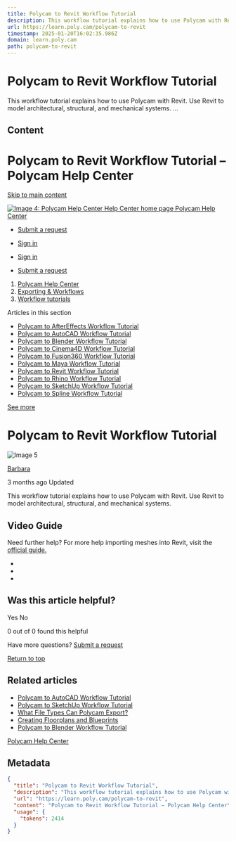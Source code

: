 ```yaml
---
title: Polycam to Revit Workflow Tutorial
description: This workflow tutorial explains how to use Polycam with Revit. Use Revit to model architectural, structural, and mechanical systems.  ...
url: https://learn.poly.cam/polycam-to-revit
timestamp: 2025-01-20T16:02:35.986Z
domain: learn.poly.cam
path: polycam-to-revit
---
```


# Polycam to Revit Workflow Tutorial


This workflow tutorial explains how to use Polycam with Revit. Use Revit to model architectural, structural, and mechanical systems.  ...


## Content

Polycam to Revit Workflow Tutorial – Polycam Help Center
===============

[Skip to main content](https://learn.poly.cam/polycam-to-revit#main-content)

 [![Image 4: Polycam Help Center Help Center home page](https://learn.poly.cam/hc/theming_assets/01J07XA13DY6Q1W8301HBSBYV8) Polycam Help Center](https://learn.poly.cam/hc/en-us "Home")

*   [Submit a request](https://learn.poly.cam/hc/en-us/requests/new)
*   [Sign in](https://learn.poly.cam/hc/en-us/signin?return_to=https%3A%2F%2Flearn.poly.cam%2Fhc%2Fen-us%2Farticles%2F27465471891220-Polycam-to-Revit-Workflow-Tutorial "Opens a dialog")

*   [Sign in](https://learn.poly.cam/hc/en-us/signin?return_to=https%3A%2F%2Flearn.poly.cam%2Fhc%2Fen-us%2Farticles%2F27465471891220-Polycam-to-Revit-Workflow-Tutorial "Opens a dialog")

*   [Submit a request](https://learn.poly.cam/hc/en-us/requests/new)

1.  [Polycam Help Center](https://learn.poly.cam/hc/en-us)
2.  [Exporting & Workflows](https://learn.poly.cam/hc/en-us/categories/27209339136532-Exporting-Workflows)
3.  [Workflow tutorials](https://learn.poly.cam/hc/en-us/sections/27315007622676-Workflow-tutorials)

 

Articles in this section

*   [Polycam to AfterEffects Workflow Tutorial](https://learn.poly.cam/hc/en-us/articles/27465104379412-Polycam-to-AfterEffects-Workflow-Tutorial)
*   [Polycam to AutoCAD Workflow Tutorial](https://learn.poly.cam/hc/en-us/articles/27466060715156-Polycam-to-AutoCAD-Workflow-Tutorial)
*   [Polycam to Blender Workflow Tutorial](https://learn.poly.cam/hc/en-us/articles/27465538468884-Polycam-to-Blender-Workflow-Tutorial)
*   [Polycam to Cinema4D Workflow Tutorial](https://learn.poly.cam/hc/en-us/articles/27465668725908-Polycam-to-Cinema4D-Workflow-Tutorial)
*   [Polycam to Fusion360 Workflow Tutorial](https://learn.poly.cam/hc/en-us/articles/27465867936660-Polycam-to-Fusion360-Workflow-Tutorial)
*   [Polycam to Maya Workflow Tutorial](https://learn.poly.cam/hc/en-us/articles/27465957812372-Polycam-to-Maya-Workflow-Tutorial)
*   [Polycam to Revit Workflow Tutorial](https://learn.poly.cam/hc/en-us/articles/27465471891220-Polycam-to-Revit-Workflow-Tutorial)
*   [Polycam to Rhino Workflow Tutorial](https://learn.poly.cam/hc/en-us/articles/27466147963668-Polycam-to-Rhino-Workflow-Tutorial)
*   [Polycam to SketchUp Workflow Tutorial](https://learn.poly.cam/hc/en-us/articles/27486797622420-Polycam-to-SketchUp-Workflow-Tutorial)
*   [Polycam to Spline Workflow Tutorial](https://learn.poly.cam/hc/en-us/articles/27487039943188-Polycam-to-Spline-Workflow-Tutorial)

[See more](https://learn.poly.cam/hc/en-us/sections/27315007622676-Workflow-tutorials)

Polycam to Revit Workflow Tutorial
==================================

![Image 5](https://learn.poly.cam/system/photos/26770273946260/profile_image_26483814300820_20854192.png)

[Barbara](https://learn.poly.cam/hc/en-us/profiles/26483814300820-Barbara)

3 months ago Updated

This workflow tutorial explains how to use Polycam with Revit. Use Revit to model architectural, structural, and mechanical systems.

**Video Guide**
---------------

Need further help? For more help importing meshes into Revit, visit the [official guide.](https://apps.autodesk.com/RVT/en/Detail/HelpDoc?appId=7847254631022872970&appLang=en&os=Win64)

*   [](https://www.facebook.com/share.php?title=Polycam+to+Revit+Workflow+Tutorial&u=https%3A%2F%2Flearn.poly.cam%2Fhc%2Fen-us%2Farticles%2F27465471891220-Polycam-to-Revit-Workflow-Tutorial)
*   [](https://twitter.com/share?lang=en&text=Polycam+to+Revit+Workflow+Tutorial&url=https%3A%2F%2Flearn.poly.cam%2Fhc%2Fen-us%2Farticles%2F27465471891220-Polycam-to-Revit-Workflow-Tutorial)
*   [](https://www.linkedin.com/shareArticle?mini=true&source=Polycam&title=Polycam+to+Revit+Workflow+Tutorial&url=https%3A%2F%2Flearn.poly.cam%2Fhc%2Fen-us%2Farticles%2F27465471891220-Polycam-to-Revit-Workflow-Tutorial)

Was this article helpful?
-------------------------

Yes No

0 out of 0 found this helpful

Have more questions? [Submit a request](https://learn.poly.cam/hc/en-us/requests/new)

[Return to top](https://learn.poly.cam/polycam-to-revit#article-container)

Related articles
----------------

*   [Polycam to AutoCAD Workflow Tutorial](https://learn.poly.cam/hc/en-us/related/click?data=BAh7CjobZGVzdGluYXRpb25fYXJ0aWNsZV9pZGwrCJTUyvD6GDoYcmVmZXJyZXJfYXJ0aWNsZV9pZGwrCBQXss36GDoLbG9jYWxlSSIKZW4tdXMGOgZFVDoIdXJsSSJLL2hjL2VuLXVzL2FydGljbGVzLzI3NDY2MDYwNzE1MTU2LVBvbHljYW0tdG8tQXV0b0NBRC1Xb3JrZmxvdy1UdXRvcmlhbAY7CFQ6CXJhbmtpBg%3D%3D--76373ccb7ba2981a4da97bb177f879fcfd022a01)
*   [Polycam to SketchUp Workflow Tutorial](https://learn.poly.cam/hc/en-us/related/click?data=BAh7CjobZGVzdGluYXRpb25fYXJ0aWNsZV9pZGwrCJTszsT%2FGDoYcmVmZXJyZXJfYXJ0aWNsZV9pZGwrCBQXss36GDoLbG9jYWxlSSIKZW4tdXMGOgZFVDoIdXJsSSJML2hjL2VuLXVzL2FydGljbGVzLzI3NDg2Nzk3NjIyNDIwLVBvbHljYW0tdG8tU2tldGNoVXAtV29ya2Zsb3ctVHV0b3JpYWwGOwhUOglyYW5raQc%3D--c8468bd06e22beaf9b23ee64c272a4bd4570ba11)
*   [What File Types Can Polycam Export?](https://learn.poly.cam/hc/en-us/related/click?data=BAh7CjobZGVzdGluYXRpb25fYXJ0aWNsZV9pZGwrCJTDong%2BGToYcmVmZXJyZXJfYXJ0aWNsZV9pZGwrCBQXss36GDoLbG9jYWxlSSIKZW4tdXMGOgZFVDoIdXJsSSJJL2hjL2VuLXVzL2FydGljbGVzLzI3NzU2MTAyNTk5NTcyLVdoYXQtRmlsZS1UeXBlcy1DYW4tUG9seWNhbS1FeHBvcnQGOwhUOglyYW5raQg%3D--fd968c038a543cd5f1e432cb5434668c16ed8868)
*   [Creating Floorplans and Blueprints](https://learn.poly.cam/hc/en-us/related/click?data=BAh7CjobZGVzdGluYXRpb25fYXJ0aWNsZV9pZGwrCJQ%2FCDU7GToYcmVmZXJyZXJfYXJ0aWNsZV9pZGwrCBQXss36GDoLbG9jYWxlSSIKZW4tdXMGOgZFVDoIdXJsSSJJL2hjL2VuLXVzL2FydGljbGVzLzI3NzQyMDgzNDk3ODc2LUNyZWF0aW5nLUZsb29ycGxhbnMtYW5kLUJsdWVwcmludHMGOwhUOglyYW5raQk%3D--2038198cef59851ad32fc863c690ff02cc4e9a6a)
*   [Polycam to Blender Workflow Tutorial](https://learn.poly.cam/hc/en-us/related/click?data=BAh7CjobZGVzdGluYXRpb25fYXJ0aWNsZV9pZGwrCBT8qdH6GDoYcmVmZXJyZXJfYXJ0aWNsZV9pZGwrCBQXss36GDoLbG9jYWxlSSIKZW4tdXMGOgZFVDoIdXJsSSJLL2hjL2VuLXVzL2FydGljbGVzLzI3NDY1NTM4NDY4ODg0LVBvbHljYW0tdG8tQmxlbmRlci1Xb3JrZmxvdy1UdXRvcmlhbAY7CFQ6CXJhbmtpCg%3D%3D--f36b66578756c6a21ad214c464b394ff9815af52)

[Polycam Help Center](https://learn.poly.cam/hc/en-us "Home")

## Metadata

```json
{
  "title": "Polycam to Revit Workflow Tutorial",
  "description": "This workflow tutorial explains how to use Polycam with Revit. Use Revit to model architectural, structural, and mechanical systems.  ...",
  "url": "https://learn.poly.cam/polycam-to-revit",
  "content": "Polycam to Revit Workflow Tutorial – Polycam Help Center\n===============\n\n[Skip to main content](https://learn.poly.cam/polycam-to-revit#main-content)\n\n [![Image 4: Polycam Help Center Help Center home page](https://learn.poly.cam/hc/theming_assets/01J07XA13DY6Q1W8301HBSBYV8) Polycam Help Center](https://learn.poly.cam/hc/en-us \"Home\")\n\n*   [Submit a request](https://learn.poly.cam/hc/en-us/requests/new)\n*   [Sign in](https://learn.poly.cam/hc/en-us/signin?return_to=https%3A%2F%2Flearn.poly.cam%2Fhc%2Fen-us%2Farticles%2F27465471891220-Polycam-to-Revit-Workflow-Tutorial \"Opens a dialog\")\n\n*   [Sign in](https://learn.poly.cam/hc/en-us/signin?return_to=https%3A%2F%2Flearn.poly.cam%2Fhc%2Fen-us%2Farticles%2F27465471891220-Polycam-to-Revit-Workflow-Tutorial \"Opens a dialog\")\n\n*   [Submit a request](https://learn.poly.cam/hc/en-us/requests/new)\n\n1.  [Polycam Help Center](https://learn.poly.cam/hc/en-us)\n2.  [Exporting & Workflows](https://learn.poly.cam/hc/en-us/categories/27209339136532-Exporting-Workflows)\n3.  [Workflow tutorials](https://learn.poly.cam/hc/en-us/sections/27315007622676-Workflow-tutorials)\n\n \n\nArticles in this section\n\n*   [Polycam to AfterEffects Workflow Tutorial](https://learn.poly.cam/hc/en-us/articles/27465104379412-Polycam-to-AfterEffects-Workflow-Tutorial)\n*   [Polycam to AutoCAD Workflow Tutorial](https://learn.poly.cam/hc/en-us/articles/27466060715156-Polycam-to-AutoCAD-Workflow-Tutorial)\n*   [Polycam to Blender Workflow Tutorial](https://learn.poly.cam/hc/en-us/articles/27465538468884-Polycam-to-Blender-Workflow-Tutorial)\n*   [Polycam to Cinema4D Workflow Tutorial](https://learn.poly.cam/hc/en-us/articles/27465668725908-Polycam-to-Cinema4D-Workflow-Tutorial)\n*   [Polycam to Fusion360 Workflow Tutorial](https://learn.poly.cam/hc/en-us/articles/27465867936660-Polycam-to-Fusion360-Workflow-Tutorial)\n*   [Polycam to Maya Workflow Tutorial](https://learn.poly.cam/hc/en-us/articles/27465957812372-Polycam-to-Maya-Workflow-Tutorial)\n*   [Polycam to Revit Workflow Tutorial](https://learn.poly.cam/hc/en-us/articles/27465471891220-Polycam-to-Revit-Workflow-Tutorial)\n*   [Polycam to Rhino Workflow Tutorial](https://learn.poly.cam/hc/en-us/articles/27466147963668-Polycam-to-Rhino-Workflow-Tutorial)\n*   [Polycam to SketchUp Workflow Tutorial](https://learn.poly.cam/hc/en-us/articles/27486797622420-Polycam-to-SketchUp-Workflow-Tutorial)\n*   [Polycam to Spline Workflow Tutorial](https://learn.poly.cam/hc/en-us/articles/27487039943188-Polycam-to-Spline-Workflow-Tutorial)\n\n[See more](https://learn.poly.cam/hc/en-us/sections/27315007622676-Workflow-tutorials)\n\nPolycam to Revit Workflow Tutorial\n==================================\n\n![Image 5](https://learn.poly.cam/system/photos/26770273946260/profile_image_26483814300820_20854192.png)\n\n[Barbara](https://learn.poly.cam/hc/en-us/profiles/26483814300820-Barbara)\n\n3 months ago Updated\n\nThis workflow tutorial explains how to use Polycam with Revit. Use Revit to model architectural, structural, and mechanical systems.\n\n**Video Guide**\n---------------\n\nNeed further help? For more help importing meshes into Revit, visit the [official guide.](https://apps.autodesk.com/RVT/en/Detail/HelpDoc?appId=7847254631022872970&appLang=en&os=Win64)\n\n*   [](https://www.facebook.com/share.php?title=Polycam+to+Revit+Workflow+Tutorial&u=https%3A%2F%2Flearn.poly.cam%2Fhc%2Fen-us%2Farticles%2F27465471891220-Polycam-to-Revit-Workflow-Tutorial)\n*   [](https://twitter.com/share?lang=en&text=Polycam+to+Revit+Workflow+Tutorial&url=https%3A%2F%2Flearn.poly.cam%2Fhc%2Fen-us%2Farticles%2F27465471891220-Polycam-to-Revit-Workflow-Tutorial)\n*   [](https://www.linkedin.com/shareArticle?mini=true&source=Polycam&title=Polycam+to+Revit+Workflow+Tutorial&url=https%3A%2F%2Flearn.poly.cam%2Fhc%2Fen-us%2Farticles%2F27465471891220-Polycam-to-Revit-Workflow-Tutorial)\n\nWas this article helpful?\n-------------------------\n\nYes No\n\n0 out of 0 found this helpful\n\nHave more questions? [Submit a request](https://learn.poly.cam/hc/en-us/requests/new)\n\n[Return to top](https://learn.poly.cam/polycam-to-revit#article-container)\n\nRelated articles\n----------------\n\n*   [Polycam to AutoCAD Workflow Tutorial](https://learn.poly.cam/hc/en-us/related/click?data=BAh7CjobZGVzdGluYXRpb25fYXJ0aWNsZV9pZGwrCJTUyvD6GDoYcmVmZXJyZXJfYXJ0aWNsZV9pZGwrCBQXss36GDoLbG9jYWxlSSIKZW4tdXMGOgZFVDoIdXJsSSJLL2hjL2VuLXVzL2FydGljbGVzLzI3NDY2MDYwNzE1MTU2LVBvbHljYW0tdG8tQXV0b0NBRC1Xb3JrZmxvdy1UdXRvcmlhbAY7CFQ6CXJhbmtpBg%3D%3D--76373ccb7ba2981a4da97bb177f879fcfd022a01)\n*   [Polycam to SketchUp Workflow Tutorial](https://learn.poly.cam/hc/en-us/related/click?data=BAh7CjobZGVzdGluYXRpb25fYXJ0aWNsZV9pZGwrCJTszsT%2FGDoYcmVmZXJyZXJfYXJ0aWNsZV9pZGwrCBQXss36GDoLbG9jYWxlSSIKZW4tdXMGOgZFVDoIdXJsSSJML2hjL2VuLXVzL2FydGljbGVzLzI3NDg2Nzk3NjIyNDIwLVBvbHljYW0tdG8tU2tldGNoVXAtV29ya2Zsb3ctVHV0b3JpYWwGOwhUOglyYW5raQc%3D--c8468bd06e22beaf9b23ee64c272a4bd4570ba11)\n*   [What File Types Can Polycam Export?](https://learn.poly.cam/hc/en-us/related/click?data=BAh7CjobZGVzdGluYXRpb25fYXJ0aWNsZV9pZGwrCJTDong%2BGToYcmVmZXJyZXJfYXJ0aWNsZV9pZGwrCBQXss36GDoLbG9jYWxlSSIKZW4tdXMGOgZFVDoIdXJsSSJJL2hjL2VuLXVzL2FydGljbGVzLzI3NzU2MTAyNTk5NTcyLVdoYXQtRmlsZS1UeXBlcy1DYW4tUG9seWNhbS1FeHBvcnQGOwhUOglyYW5raQg%3D--fd968c038a543cd5f1e432cb5434668c16ed8868)\n*   [Creating Floorplans and Blueprints](https://learn.poly.cam/hc/en-us/related/click?data=BAh7CjobZGVzdGluYXRpb25fYXJ0aWNsZV9pZGwrCJQ%2FCDU7GToYcmVmZXJyZXJfYXJ0aWNsZV9pZGwrCBQXss36GDoLbG9jYWxlSSIKZW4tdXMGOgZFVDoIdXJsSSJJL2hjL2VuLXVzL2FydGljbGVzLzI3NzQyMDgzNDk3ODc2LUNyZWF0aW5nLUZsb29ycGxhbnMtYW5kLUJsdWVwcmludHMGOwhUOglyYW5raQk%3D--2038198cef59851ad32fc863c690ff02cc4e9a6a)\n*   [Polycam to Blender Workflow Tutorial](https://learn.poly.cam/hc/en-us/related/click?data=BAh7CjobZGVzdGluYXRpb25fYXJ0aWNsZV9pZGwrCBT8qdH6GDoYcmVmZXJyZXJfYXJ0aWNsZV9pZGwrCBQXss36GDoLbG9jYWxlSSIKZW4tdXMGOgZFVDoIdXJsSSJLL2hjL2VuLXVzL2FydGljbGVzLzI3NDY1NTM4NDY4ODg0LVBvbHljYW0tdG8tQmxlbmRlci1Xb3JrZmxvdy1UdXRvcmlhbAY7CFQ6CXJhbmtpCg%3D%3D--f36b66578756c6a21ad214c464b394ff9815af52)\n\n[Polycam Help Center](https://learn.poly.cam/hc/en-us \"Home\")",
  "usage": {
    "tokens": 2414
  }
}
```
